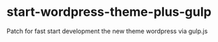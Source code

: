 # start-wordpress-theme-plus-gulp
Patch for fast start development the new theme wordpress via gulp.js
